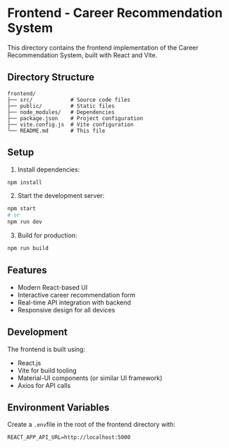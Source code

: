 # Frontend - Career Recommendation System

This directory contains the frontend implementation of the Career Recommendation System, built with React and Vite.

## Directory Structure

```
frontend/
├── src/            # Source code files
├── public/         # Static files
├── node_modules/   # Dependencies
├── package.json    # Project configuration
├── vite.config.js  # Vite configuration
└── README.md       # This file
```

## Setup

1. Install dependencies:

```bash
npm install
```

2. Start the development server:

```bash
npm start
# or
npm run dev
```

3. Build for production:

```bash
npm run build
```

## Features

- Modern React-based UI
- Interactive career recommendation form
- Real-time API integration with backend
- Responsive design for all devices

## Development

The frontend is built using:

- React.js
- Vite for build tooling
- Material-UI components (or similar UI framework)
- Axios for API calls

## Environment Variables

Create a `.env`file in the root of the frontend directory with:

```
REACT_APP_API_URL=http://localhost:5000
```

